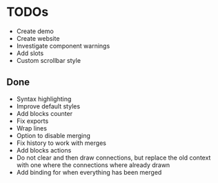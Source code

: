 # TODOs

- Create demo
- Create website
- Investigate component warnings
- Add slots
- Custom scrollbar style

## Done

- Syntax highlighting
- Improve default styles
- Add blocks counter
- Fix exports
- Wrap lines
- Option to disable merging
- Fix history to work with merges
- Add blocks actions
- Do not clear and then draw connections, but replace the old context with one where the connections where already drawn
- Add binding for when everything has been merged
